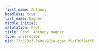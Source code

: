 ```yaml
---
first_name: Anthony
headless: true
last_name: Wagner
middle_initial: ''
salutation: Prof.
title: Prof. Anthony Wagner
type: instructor
uid: 77c373cf-340c-9234-deac-f9ef36f24ff5
---
```

